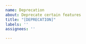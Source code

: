```yaml
---
name: Deprecation
about: Deprecate certain features
title: "[DEPRECATION]"
labels: ''
assignees: ''

---
```

